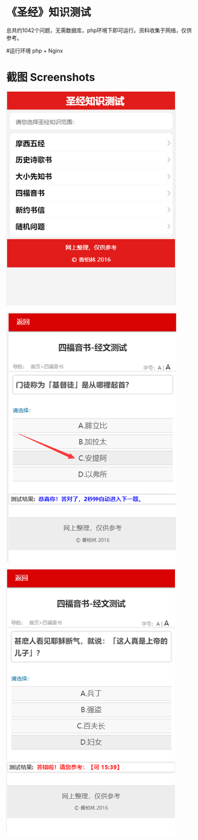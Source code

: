 # 《圣经》知识测试
总共约1042个问题，无需数据库，php环境下即可运行。资料收集于网络，仅供参考。

#运行环境
php + Nginx

# 截图 Screenshots
![YD1](/images/yd1.png)

![YD2](/images/yd2.png)

![YD3](/images/yd3.png)
